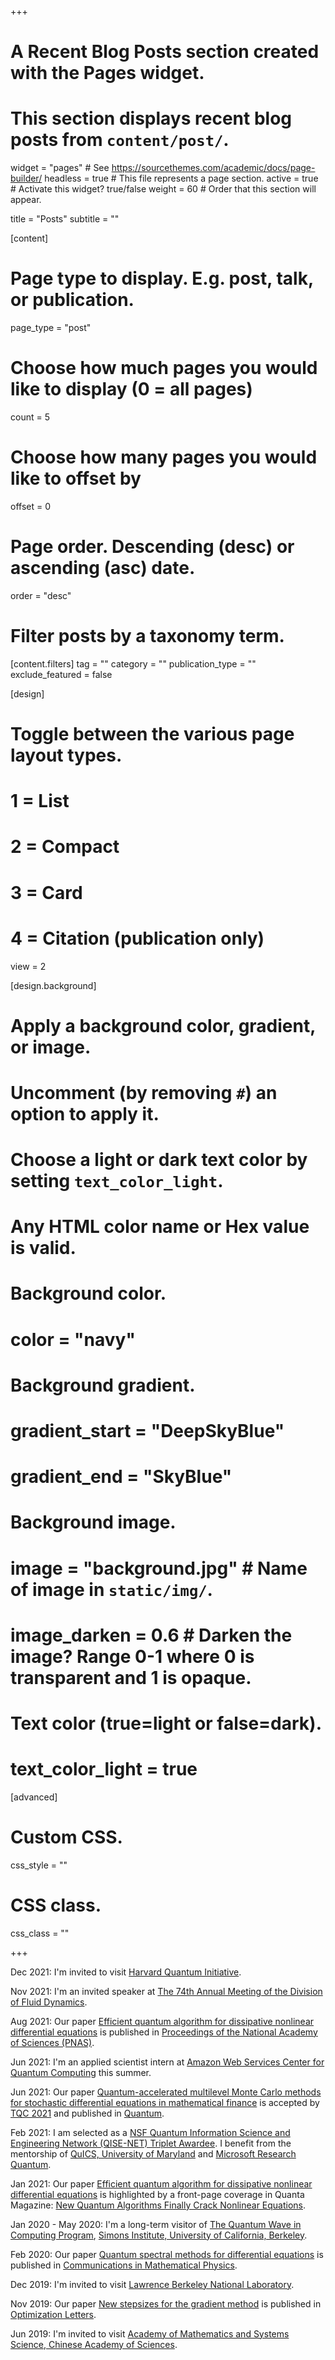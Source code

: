 +++
# A Recent Blog Posts section created with the Pages widget.
# This section displays recent blog posts from `content/post/`.

widget = "pages"  # See https://sourcethemes.com/academic/docs/page-builder/
headless = true  # This file represents a page section.
active = true  # Activate this widget? true/false
weight = 60  # Order that this section will appear.

title = "Posts"
subtitle = ""

[content]
  # Page type to display. E.g. post, talk, or publication.
  page_type = "post"

  # Choose how much pages you would like to display (0 = all pages)
  count = 5

  # Choose how many pages you would like to offset by
  offset = 0

  # Page order. Descending (desc) or ascending (asc) date.
  order = "desc"

  # Filter posts by a taxonomy term.
  [content.filters]
    tag = ""
    category = ""
    publication_type = ""
    exclude_featured = false

[design]
  # Toggle between the various page layout types.
  #   1 = List
  #   2 = Compact
  #   3 = Card
  #   4 = Citation (publication only)
  view = 2

[design.background]
  # Apply a background color, gradient, or image.
  #   Uncomment (by removing `#`) an option to apply it.
  #   Choose a light or dark text color by setting `text_color_light`.
  #   Any HTML color name or Hex value is valid.

  # Background color.
  # color = "navy"

  # Background gradient.
  # gradient_start = "DeepSkyBlue"
  # gradient_end = "SkyBlue"

  # Background image.
  # image = "background.jpg"  # Name of image in `static/img/`.
  # image_darken = 0.6  # Darken the image? Range 0-1 where 0 is transparent and 1 is opaque.

  # Text color (true=light or false=dark).
  # text_color_light = true  

[advanced]
 # Custom CSS. 
 css_style = ""

 # CSS class.
 css_class = ""

+++

Dec 2021:  I'm invited to visit [Harvard Quantum Initiative](https://quantum.harvard.edu/).

Nov 2021:  I'm an invited speaker at [The 74th Annual Meeting of the Division of Fluid Dynamics](https://www.apsdfd2021.org/).

Aug 2021: Our paper [Efficient quantum algorithm for dissipative nonlinear differential equations](http://arxiv.org/abs/2011.03185) is published in [Proceedings of the National Academy of Sciences (PNAS)](https://doi.org/10.1073/pnas.2026805118).

Jun 2021:  I'm an applied scientist intern at [Amazon Web Services Center for Quantum Computing](https://www.amazon.science/quantum-technologies) this summer.

Jun 2021: Our paper [Quantum-accelerated multilevel Monte Carlo methods for stochastic differential equations in mathematical finance](https://arxiv.org/abs/2012.06283) is accepted by [TQC 2021](https://tqc2021.lu.lv/) and published in [Quantum](https://quantum-journal.org/papers/q-2021-06-24-481/).

Feb 2021: I am selected as a [NSF Quantum Information Science and Engineering Network (QISE-NET) Triplet Awardee](https://qisenet.uchicago.edu/overview/). I benefit from the mentorship of [QuICS, University of Maryland](https://quics.umd.edu/) and [Microsoft Research Quantum](https://www.microsoft.com/en-us/research/research-area/quantum-computing/).

Jan 2021: Our paper [Efficient quantum algorithm for dissipative nonlinear differential equations](http://arxiv.org/abs/2011.03185) is highlighted by a front-page coverage in Quanta Magazine: [New Quantum Algorithms Finally Crack Nonlinear Equations](https://www.quantamagazine.org/new-quantum-algorithms-finally-crack-nonlinear-equations-20210105/).

Jan 2020 - May 2020: I'm a long-term visitor of [The Quantum Wave in Computing Program](https://simons.berkeley.edu/programs/quantum2020), [Simons Institute, University of California, Berkeley](https://simons.berkeley.edu/).

Feb 2020: Our paper [Quantum spectral methods for differential equations](https://arxiv.org/abs/1901.00961) is published in [Communications in Mathematical Physics](https://link.springer.com/article/10.1007/s00220-020-03699-z).

Dec 2019: I'm invited to visit [Lawrence Berkeley National Laboratory](https://www.lbl.gov/).

Nov 2019: Our paper [New stepsizes for the gradient method](https://link.springer.com/article/10.1007/s11590-019-01512-y) is published in [Optimization Letters](https://link.springer.com/article/10.1007/s11590-019-01512-y).

Jun 2019: I'm invited to visit [Academy of Mathematics and Systems Science, Chinese Academy of Sciences](http://english.amss.cas.cn/).
